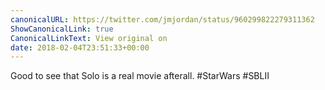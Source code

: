 ```yaml
---
canonicalURL: https://twitter.com/jmjordan/status/960299822279311362
ShowCanonicalLink: true
CanonicalLinkText: View original on
date: 2018-02-04T23:51:33+00:00
---
```

Good to see that Solo is a real movie afterall. #StarWars #SBLII
